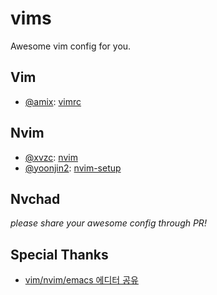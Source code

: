 # vims

Awesome vim config for you.

## Vim

- [@amix](https://github.com/amix): [vimrc](https://github.com/amix/vimrc)

## Nvim

- [@xvzc](https://github.com/xvzc): [nvim](https://github.com/xvzc/nvim)
- [@yoonjin2](https://github.com/yoonjin2): [nvim-setup](https://github.com/yoonjin2/nvim-setup)

## Nvchad

_please share your awesome config through PR!_

## Special Thanks

- [vim/nvim/emacs 에디터 공유](https://open.kakao.com/o/g0HjURue)

